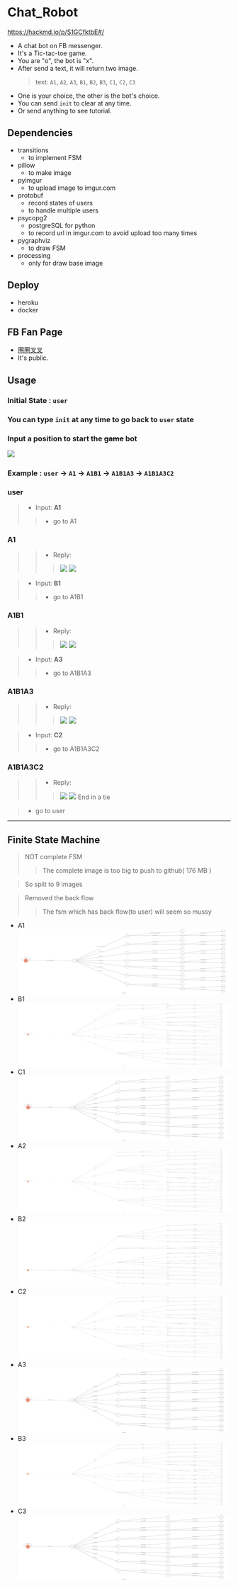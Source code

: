 # Chat_Robot

https://hackmd.io/p/S1GCfktbE#/

* A chat bot on FB messenger.
* It's a Tic-tac-toe game. 
* You are "o", the bot is "x".
* After send a text, it will return two image.
  > text: `A1`, `A2`, `A3`, `B1`, `B2`, `B3`, `C1`, `C2`, `C3`
* One is your choice, the other is the bot's choice.
* You can send `init` to clear at any time.
* Or send anything to see tutorial.

## Dependencies
* transitions
  * to implement FSM
* pillow
  * to make image
* pyimgur
  * to upload image to imgur.com
* protobuf
  * record states of users
  * to handle multiple users
* psycopg2
  * postgreSQL for python
  * to record url in imgur.com to avoid upload too many times
* pygraphviz
  * to draw FSM
* processing
  * only for draw base image
  
## Deploy
* heroku
* docker

## FB Fan Page
* [圈圈叉叉](https://www.facebook.com/%E5%9C%88%E5%9C%88%E5%8F%89%E5%8F%89-276838406357095/?modal=admin_todo_tour)
* It's public.


## Usage
### Initial State : ```user```

### You can type `init` at any time to go back to ```user``` state

### Input a position to start the ~~game~~ bot
 ![](https://i.imgur.com/T0Qd8Va.png)

### Example : `user` -> `A1` -> `A1B1` -> `A1B1A3` -> `A1B1A3C2`

### user

> * Input: **A1**
>> * go to A1

### A1
>> * Reply: 
>>>  ![](https://i.imgur.com/vs8pO8r.png)  ![](https://i.imgur.com/xVUffK5.png)

> * Input: **B1**
>> * go to A1B1

### A1B1
>> *   Reply:
>>>   ![](https://i.imgur.com/q9VW3zQ.png)   ![](https://i.imgur.com/KnLPIbW.png)

> *  Input: **A3**
>> * go to A1B1A3

### A1B1A3
>> *  Reply:
>>>   ![](https://i.imgur.com/R2cNI2q.png)   ![](https://i.imgur.com/8Mkfjcy.png)

> *  Input: **C2**
>> *  go to A1B1A3C2

### A1B1A3C2
>> *  Reply:
>>>   ![](https://i.imgur.com/xtpS31q.png)   ![](https://i.imgur.com/Q6gWhqW.png)
>>>    End in a tie

> * go to user

---
## Finite State Machine
 > NOT complete FSM
 >> The complete image is too big to push to github( 176 MB )
 
 > So split to 9 images
 
 > Removed the back flow
 >> The fsm which has back flow(to user) will seem so mussy
   * A1
    ![A1](./fsm/A1_NoBack.png)
   * B1
    ![B1](./fsm/B1_NoBack.png)
   * C1
    ![C1](./fsm/C1_NoBack.png)
   * A2
    ![A2](./fsm/A2_NoBack.png)
   * B2
    ![B2](./fsm/B2_NoBack.png)
   * C2
    ![C2](./fsm/C2_NoBack.png)
   * A3
    ![A3](./fsm/A3_NoBack.png)
   * B3
    ![B3](./fsm/B3_NoBack.png)
   * C3
    ![C3](./fsm/C3_NoBack.png)


